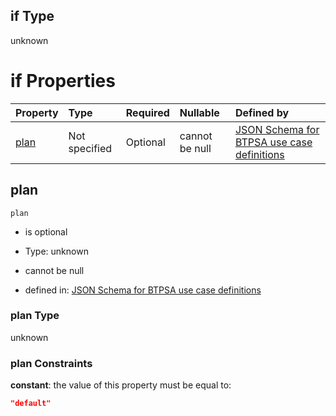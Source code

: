 ## if Type

unknown

# if Properties

| Property      | Type          | Required | Nullable       | Defined by                                                                                                                                                                                                                                  |
| :------------ | :------------ | :------- | :------------- | :------------------------------------------------------------------------------------------------------------------------------------------------------------------------------------------------------------------------------------------ |
| [plan](#plan) | Not specified | Optional | cannot be null | [JSON Schema for BTPSA use case definitions](btpsa-usecase-properties-services-items-allof-1-then-allof-34-then-allof-0-if-properties-plan.md "undefined#/properties/services/items/allOf/1/then/allOf/34/then/allOf/0/if/properties/plan") |

## plan



`plan`

*   is optional

*   Type: unknown

*   cannot be null

*   defined in: [JSON Schema for BTPSA use case definitions](btpsa-usecase-properties-services-items-allof-1-then-allof-34-then-allof-0-if-properties-plan.md "undefined#/properties/services/items/allOf/1/then/allOf/34/then/allOf/0/if/properties/plan")

### plan Type

unknown

### plan Constraints

**constant**: the value of this property must be equal to:

```json
"default"
```

